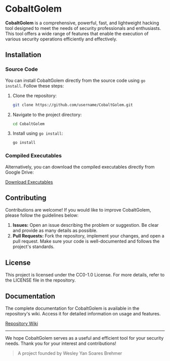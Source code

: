 # CobaltGolem

**CobaltGolem** is a comprehensive, powerful, fast, and lightweight hacking tool designed to meet the needs of security professionals and enthusiasts. This tool offers a wide range of features that enable the execution of various security operations efficiently and effectively.

## Installation

### Source Code

You can install CobaltGolem directly from the source code using `go install`. Follow these steps:

1. Clone the repository:
   ```bash
   git clone https://github.com/username/CobaltGolem.git
   ```
2. Navigate to the project directory:
   ```bash
   cd CobaltGolem
   ```
3. Install using `go install`:
   ```bash
   go install
   ```

### Compiled Executables

Alternatively, you can download the compiled executables directly from Google Drive:

[Download Executables](https://drive.google.com/drive/folders/1GbTkYTp1ipYbgZoP5v5-XjlO4bPcx4fg?usp=sharing)

## Contributing

Contributions are welcome! If you would like to improve CobaltGolem, please follow the guidelines below:

1. **Issues:** Open an issue describing the problem or suggestion. Be clear and provide as many details as possible.
2. **Pull Requests:** Fork the repository, implement your changes, and open a pull request. Make sure your code is well-documented and follows the project's standards.

## License

This project is licensed under the CC0-1.0 License. For more details, refer to the LICENSE file in the repository.

## Documentation

The complete documentation for CobaltGolem is available in the repository's wiki. Access it for detailed information on usage and features.

[Repository Wiki](https://github.com/simplyYan/CobaltGolem/wiki)

---

We hope CobaltGolem serves as a useful and efficient tool for your security needs. Thank you for your interest and contributions!

> A project founded by Wesley Yan Soares Brehmer
